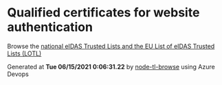 # Qualified certificates for website authentication 
 Browse the [national eIDAS Trusted Lists and the EU List of eIDAS Trusted Lists (LOTL)](https://webgate.ec.europa.eu/tl-browser/#/) 
 
 
Generated at **Tue 06/15/2021  0:06:31.22** by [node-tl-browse](https://github.com/ymedlop/node-tl-browser) using Azure Devops 
